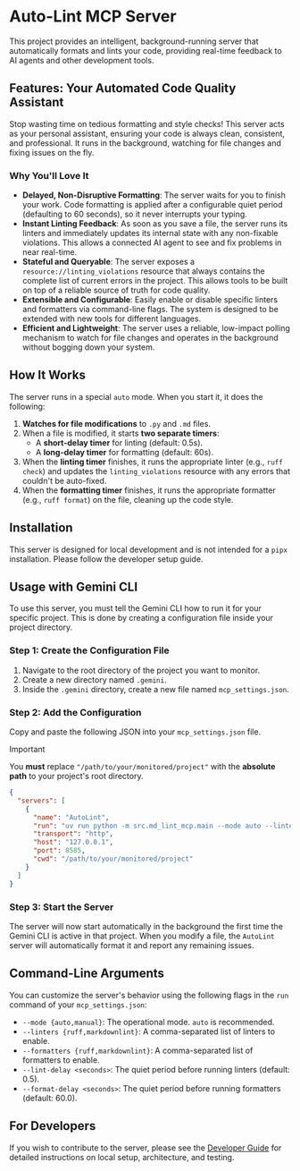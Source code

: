 # Auto-Lint MCP Server

This project provides an intelligent, background-running server that
automatically formats and lints your code, providing real-time feedback to AI
agents and other development tools.

## Features: Your Automated Code Quality Assistant

Stop wasting time on tedious formatting and style checks! This server acts as
your personal assistant, ensuring your code is always clean, consistent, and
professional. It runs in the background, watching for file changes and fixing
issues on the fly.

### Why You'll Love It

* **Delayed, Non-Disruptive Formatting**: The server waits for you to finish
    your work. Code formatting is applied after a configurable quiet period
    (defaulting to 60 seconds), so it never interrupts your typing.
* **Instant Linting Feedback**: As soon as you save a file, the server runs
    its linters and immediately updates its internal state with any non-fixable
    violations. This allows a connected AI agent to see and fix problems in
    near real-time.
* **Stateful and Queryable**: The server exposes a
    `resource://linting_violations` resource that always contains the complete
    list of current errors in the project. This allows tools to be built on top
    of a reliable source of truth for code quality.
* **Extensible and Configurable**: Easily enable or disable specific linters
    and formatters via command-line flags. The system is designed to be
    extended with new tools for different languages.
* **Efficient and Lightweight**: The server uses a reliable, low-impact
    polling mechanism to watch for file changes and operates in the background
    without bogging down your system.

## How It Works

The server runs in a special `auto` mode. When you start it, it does the
following:

1. **Watches for file modifications** to `.py` and `.md` files.
2. When a file is modified, it starts **two separate timers**:
    * A **short-delay timer** for linting (default: 0.5s).
    * A **long-delay timer** for formatting (default: 60s).
3. When the **linting timer** finishes, it runs the appropriate linter (e.g.,
    `ruff check`) and updates the `linting_violations` resource with any errors
    that couldn't be auto-fixed.
4. When the **formatting timer** finishes, it runs the appropriate formatter
    (e.g., `ruff format`) on the file, cleaning up the code style.

## Installation

This server is designed for local development and is not intended for a `pipx`
installation. Please follow the developer setup guide.

## Usage with Gemini CLI

To use this server, you must tell the Gemini CLI how to run it for your
specific project. This is done by creating a configuration file inside your
project directory.

### Step 1: Create the Configuration File

1. Navigate to the root directory of the project you want to monitor.
2. Create a new directory named `.gemini`.
3. Inside the `.gemini` directory, create a new file named
    `mcp_settings.json`.

### Step 2: Add the Configuration

Copy and paste the following JSON into your `mcp_settings.json` file.

> [!IMPORTANT]
> You **must** replace `"/path/to/your/monitored/project"` with the
> **absolute path** to your project's root directory.

```json
{
  "servers": [
    {
      "name": "AutoLint",
      "run": "uv run python -m src.md_lint_mcp.main --mode auto --linters ruff,markdownlint --formatters ruff,markdownlint", <!-- markdownlint-disable-line MD013 -->
      "transport": "http",
      "host": "127.0.0.1",
      "port": 8585,
      "cwd": "/path/to/your/monitored/project"
    }
  ]
}
```

### Step 3: Start the Server

The server will now start automatically in the background the first time the
Gemini CLI is active in that project. When you modify a file, the `AutoLint`
server will automatically format it and report any remaining issues.

## Command-Line Arguments

You can customize the server's behavior using the following flags in the `run`
command of your `mcp_settings.json`:

* `--mode {auto,manual}`: The operational mode. `auto` is recommended.
* `--linters {ruff,markdownlint}`: A comma-separated list of linters to
    enable.
* `--formatters {ruff,markdownlint}`: A comma-separated list of formatters to
    enable.
* `--lint-delay <seconds>`: The quiet period before running linters (default:
    0.5).
* `--format-delay <seconds>`: The quiet period before running formatters
    (default: 60.0).

## For Developers

If you wish to contribute to the server, please see the
[Developer Guide](README-dev.md) for detailed instructions on local setup,
architecture, and testing.
